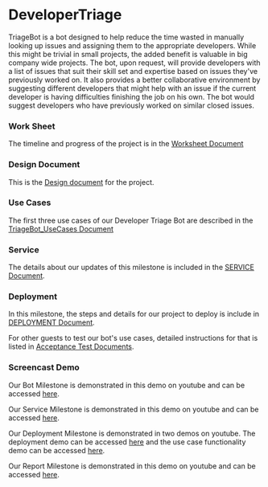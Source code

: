 # DeveloperTriage

TriageBot is a bot designed to help reduce the time wasted in manually looking up issues and assigning them to the appropriate developers. While this might be trivial in small projects, the added benefit is valuable in big company wide projects. The bot, upon request, will provide developers with a list of issues that suit their skill set and expertise based on issues they've previously worked on. It also provides a better collaborative environment by suggesting different developers that might help with an issue if the current developer is having difficulties finishing the job on his own. The bot would suggest developers who have previously worked on similar closed issues.

### Work Sheet

The timeline and progress of the project is in the [Worksheet Document](documents/WORKSHEET.md)

### Design Document

This is the [Design document](documents/FIXDESIGN.md "Design.md") for the project.

### Use Cases

The first three use cases of our Developer Triage Bot are described in the [TriageBot_UseCases Document](documents/TriageBot_UseCases.md)

### Service 

The details about our updates of this milestone is included in the [SERVICE Document](documents/SERVICE.md).

### Deployment

In this milestone, the steps and details for our project to deploy is include in [DEPLOYMENT Document](documents/DEPLOY.md).

For other guests to test our bot's use cases, detailed instructions for that is listed in [Acceptance Test Documents](documents/AcceptanceTest.md). 

### Screencast Demo

Our Bot Milestone is demonstrated in this demo on youtube and can be accessed [here](https://youtu.be/gZ3FrKAC1VQ).

Our Service Milestone is demonstrated in this demo on youtube and can be accessed [here](https://youtu.be/xcyAL6UnUK8).

Our Deployment Milestone is demonstrated in two demos on youtube. The deployment demo can be accessed [here](https://youtu.be/fOz08XTs3x4) and the use case functionality demo can be accessed [here](https://youtu.be/DAl92mwnuR8).

Our Report Milestone is demonstrated in this demo on youtube and can be accessed [here](https://youtu.be/DAl92mwnuR8).
